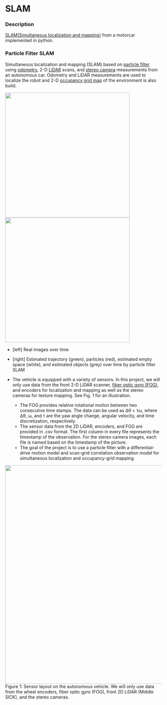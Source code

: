 # SLAM

### Description
[SLAM(Simultaneous localization and mapping)](https://en.wikipedia.org/wiki/Simultaneous_localization_and_mapping) from a motorcar implemented in python.

### Particle Filter SLAM
Simultaneous localization and mapping (SLAM) based on [particle filter](https://en.wikipedia.org/wiki/Particle_filter#:~:text=Particle%20filtering%20uses%20a%20set,can%20take%20any%20form%20required.) using [odometry](https://en.wikipedia.org/wiki/Odometry), 2-D [LiDAR](https://en.wikipedia.org/wiki/Lidar) scans, and [stereo camera](https://en.wikipedia.org/wiki/Stereo_camera) measurements from an autonomous car. Odometry and LiDAR measurements are used to localize the robot and 2-D [occupancy grid map](https://en.wikipedia.org/wiki/Occupancy_grid_mapping) of the environment is also build.

<img src="https://user-images.githubusercontent.com/15256774/111973305-b32ae500-8b41-11eb-88eb-17f68ab933e9.gif" width="400" height="400"/><img src="https://user-images.githubusercontent.com/15256774/111973334-baea8980-8b41-11eb-9c7b-ba07595593a4.gif" width="400" height="400"/>
- \[left\] Real images over time
- \[right\] Estimated trajectory (green), particles (red), estimated empty space (white), and estimated objects (grey) over time by particle filter SLAM

- The vehicle is equipped with a variety of sensors. In this project, we will only use data from the front 2-D LiDAR scanner, [fiber optic gyro (FOG)](https://en.wikipedia.org/wiki/Fibre-optic_gyroscope), and encoders for localization and mapping as well as the stereo cameras for texture mapping. See Fig. 1 for an illustration.
  - The FOG provides relative rotational motion between two consecutive time stamps. The data can be used as ∆θ = τω, where ∆θ, ω, and τ are the yaw angle change, angular velocity, and time discretization, respectively.
  - The sensor data from the 2D LiDAR, encoders, and FOG are provided in .csv format. The first column in every file represents the timestamp of the observation. For the stereo camera images, each file is named based on the timestamp of the picture.
  - The goal of the project is to use a particle filter with a differential-drive motion model and scan-grid correlation observation model for simultaneous localization and occupancy-grid mapping.

<img src="https://user-images.githubusercontent.com/15256774/111969836-000cbc80-8b3e-11eb-995d-fe5894239c1a.png" width="700"/>
Figure 1: Sensor layout on the autonomous vehicle. We will only use data from the wheel encoders, fiber optic gyro (FOG), front 2D LiDAR (Middle SICK), and the stereo cameras.

